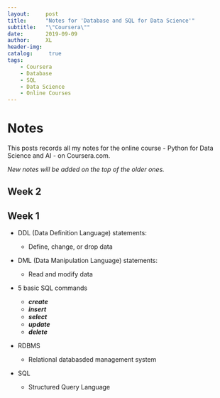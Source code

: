 ```yaml
---
layout:     post
title:      "Notes for 'Database and SQL for Data Science'"
subtitle:   "\"Coursera\""
date:       2019-09-09
author:     XL
header-img: 
catalog: 	 true
tags:
    - Coursera
    - Database
    - SQL
    - Data Science
    - Online Courses
---
```

# Notes 

This posts records all my notes for the online course - Python for Data Science and AI - on Coursera.com.

*New notes will be added on the top of the older ones.*


## Week 2


## Week 1

- DDL (Data Definition Language) statements:
	- Define, change, or drop data

- DML (Data Manipulation Language) statements:
	- Read and modify data

- 5 basic SQL commands
	- ***create***
	- ***insert***
	- ***select***
	- ***update***
	- ***delete***

- RDBMS
	- Relational databasded management system

- SQL
	- Structured Query Language
